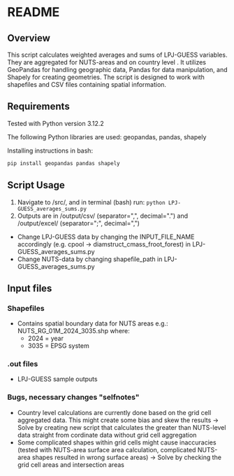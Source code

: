 # README

## Overview
This script calculates weighted averages and sums of LPJ-GUESS variables. They are aggregated for NUTS-areas and on country level . It utilizes GeoPandas for handling geographic data, Pandas for data manipulation, and Shapely for creating geometries. The script is designed to work with shapefiles and CSV files containing spatial information.

## Requirements

Tested with Python version 3.12.2

The following Python libraries are used: geopandas, pandas, shapely

Installing instructions in bash:

```bash
pip install geopandas pandas shapely
```

## Script Usage
1. Navigate to /src/, and in terminal (bash) run: ```python LPJ-GUESS_averages_sums.py```
2. Outputs are in /output/csv/ (separator=",", decimal=".") and /output/excel/ (separator=";", decimal=",")

- Change LPJ-GUESS data by changing the INPUT_FILE_NAME accordingly (e.g. cpool -> diamstruct_cmass_froot_forest) in LPJ-GUESS_averages_sums.py
- Change NUTS-data by changing shapefile_path in LPJ-GUESS_averages_sums.py

## Input files
### Shapefiles
- Contains spatial boundary data for NUTS areas e.g.: NUTS_RG_01M_2024_3035.shp where:
    - 2024 = year
    - 3035 = EPSG system
### .out files
- LPJ-GUESS sample outputs

### Bugs, necessary changes "selfnotes"
- Country level calculations are currently done based on the grid cell aggregated data. This might create some bias and skew the results -> Solve by creating new script that calculates the greater than NUTS-level data straight from cordinate data without grid cell aggregation 
- Some complicated shapes within grid cells might cause inaccuracies (tested with NUTS-area surface area calculation, complicated NUTS-area shapes resulted in wrong surface areas) -> Solve by checking the grid cell areas and intersection areas

